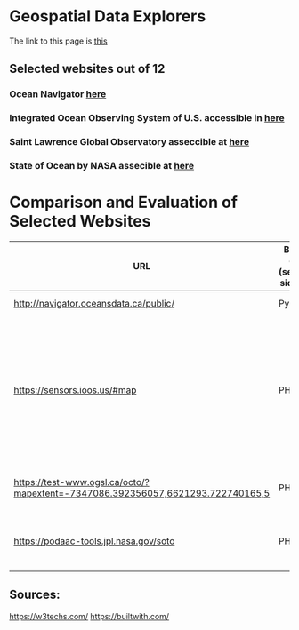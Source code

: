 
# Geospatial Data Explorers

The link to this page is [this](https://hmarvi.github.io/index.html)

## Selected websites out of 12

### Ocean Navigator [here](http://navigator.oceansdata.ca/public/)
### Integrated Ocean Observing System of U.S. accessible in [here](https://sensors.ioos.us/#map)
### Saint Lawrence Global Observatory asseccible at [here](https://test-www.ogsl.ca/en)
### State of Ocean by NASA assecible at [here](https://podaac-tools.jpl.nasa.gov/soto/#b=BlueMarble_ShadedRelief_Bathymetry&l=GHRSST_L4_MUR_Sea_Surface_Temperature(la=true),MODIS_Aqua_CorrectedReflectance_TrueColor,MODIS_Aqua_Chlorophyll_A,jpl_l4_mur_ssta___ssta___36000_x_18000___daynight&ve=-225,-54.0859375,-10,54.0859375&pl=false&pb=false&d=2019-11-29&ao=false&as=2019-11-22&ae=2019-11-29&asz=1/day&afr=500&tlr=days)


# Comparison and Evaluation of Selected Websites
| URL  | Back-end (server-side PL) | Front-end (client-side PL)  | Web-server | Content Management System | Widget | OS and severs  | Framework | Web-hosting provider  | Content delivery network | Analytics and tracking  | mapping | image file formats  | JS libraries | Other technologies  | Evaluation |
| ------------- | ------------- | ------------- | ------------- | ------------- | ------------- | ------------- | ------------- | ------------- | ------------- | ------------- | ------------- | ------------- | ------------- | ------------- | ------------- |
| http://navigator.oceansdata.ca/public/  | Python  | reactJS  | Gunicorn  | -  | -  | -  | -  | -  | StackPath BootstrapCDN  | -  | OpenLayers  | PNG | JQuery  | - | - |
| https://sensors.ioos.us/#map  | PHP  | JavaScript  | nginx  | -  | Font Awesome, Google Font API  | -  | CExpressJS  | Amazon  | GStatic Google Static Content Usage Statistics  | -  | Leaflet  | Not sure! (xhr request??!) | Backbone.js, Marionette, underscore, D3, Hogan  | Node.Js's frame work (ExpressJs)  | Best among these. Works both with hovering and clicking (sp less data is rendered on the fly). I like the hegxagons.  |
 https://test-www.ogsl.ca/octo/?mapextent=-7347086.392356057,6621293.722740165,5  | PHP  | JavaScript  | Apache | Drupal  | MailChimp, Font Awesome, ThemePunch  | - | -  | -  | -  | -  | -  | PNG, JPEG, bmp  | Hammer, JQuery, utilJS, Onion,JS,CommonJS  | OWL Carousel  | - |
| https://podaac-tools.jpl.nasa.gov/soto  | PHP  | JavaScript  | Apache | Drupal  | Sitelinks search box , Google tag manager  | Red Hat enterprise linux, Open SSL  | Amazon  | - | Amazon cloud front  | CrazyEgg  | Leaflet  | Content Cell  | html5shiv, Modernizr, jQuery, jQuery once,  jQuery UI, jQuery UI Tabs, Tablesorter | -  | -  |

## Sources: 
https://w3techs.com/
https://builtwith.com/


